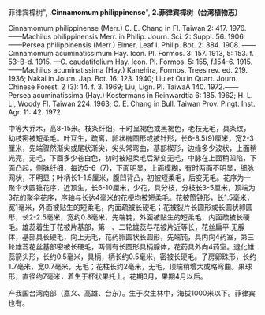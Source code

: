 菲律宾樟树",
.**Cinnamomum philippinense**",
**2.菲律宾樟树（台湾植物志）**

Cinnamomum philippinense (Merr.) C. E. Chang in Fl. Taiwan 2: 417. 1976.——Machilus philippinensis Merr. in Philip. Journ. Sci. 2: Suppl. 56. 1906. ——Persea philippinensis (Merr.) Elmer, Leaf l. Philip. Bot. 2: 384. 1908. ——Cinnamomum acuminatissimum Hay. Icon. Pl. Formos. 3: 157. 1913, 5: 153. f. 53-B-d. 1915. —C. caudatifolium Hay. Icon. Pl. Formos. 5: 155, f.154-6. 1915.——Machilus acuminatissima (Hay.) Kanehira, Formos. Trees rev. ed. 219. 1936; Nakai in Journ. Jap. Bot. 16: 123. 1940; Liu et Ou in Quart. Journ. Chinese Forest. 2 (3): 14. f. 3. 1969; Liu, Lign. Pl. TaiwaA 140. 1972.——Persea acuminatissima (Hay.) Kostermans in Reinwardtia 6: 185. 1962; H. L. Li, Woody Fl. Taiwan 224. 1963; C. E. Chang in Bull. Taiwan Prov. Pingt. Inst. Agr. 11: 42. 1972.

中等大乔木，高8-15米。枝条纤细，干时呈褐色或黑褐色，老枝无毛，具条纹，幼枝密被短柔毛。叶互生，疏离，卵状椭圆形或披针形，长6-8.5(9)厘米，宽2-3厘米，先端骤然渐尖或尾状渐尖，尖头常弯曲，基部楔形，边缘多少波状，上面稍光亮，无毛，下面多少苍白色，初时被短柔毛后渐变无毛，中脉在上面稍凹陷，下面凸起，侧脉纤细，每边5-6（7)，下面明显，上面模糊，有时两面不明显，细脉网状，不明显；叶柄长1-1.5厘米，腹凹背凸，初被短柔毛，后变无毛。花序为一聚伞状圆锥花序，近顶生，长6-10厘米，少花，具分枝，分枝长3-5厘米，顶端为3花的聚伞花序，序轴与长达4毫米的花梗均被短柔毛。花被筒钟形，长1.5毫米，宽1毫米，外面被贴生的短柔毛，内面疏被长硬毛；花被裂片长圆形或长圆状卵圆形，长2-2.5毫米，宽约0.8毫米，先端钝，外面被贴生的短柔毛，内面疏被长硬毛。雄蕊着生于花被片基部，第一、二轮雄蕊与花被片近等长，花丝扁平.无腺体，基部具长硬毛，向上无毛，花药卵圆状长圆形，先端钝，具内向4药室，第三轮雄蕊花丝基部密被长硬毛，两侧有长圆形具柄腺体，花药具外向4药室。退化雄蕊箭头形，长约0.5毫米，具柄，柄长约0.5毫米，密被长硬毛。子房卵珠形，长约1.7毫米，宽0.7毫米，无毛；花柱长约2毫米，无毛，顶端稍增大或略弯曲。果球形，直径约7毫米，着生于杯状果托上。花期3月，果期4月以后。

产我国台湾南部（嘉义、高雄、台东）。生于次生林中，海拔1000米以下。菲律宾也有。
